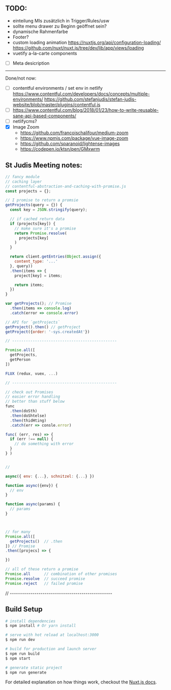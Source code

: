 

## TODO:

- einteilung MIs zusätzlich in Trigger/Rules/usw
- sollte menu drawer zu Beginn geöffnet sein?
- dynamische Rahmenfarbe
- Footer?
- custom loading animation 
  https://nuxtjs.org/api/configuration-loading/
  https://github.com/nuxt/nuxt.js/tree/dev/lib/app/views/loading
- vuetify a-la-carte components

- [ ] Meta desicription

-----
Done/not now:

- [ ] contentful environments / set env in netlify
      https://www.contentful.com/developers/docs/concepts/multiple-environments/
      https://github.com/stefanjudis/stefan-judis-website/blob/master/plugins/contentful.js
- [ ] https://www.contentful.com/blog/2018/01/23/how-to-write-reusable-sane-api-based-components/
- [ ] netlifycms?
- [x] Image Zoom
    - https://github.com/francoischalifour/medium-zoom
    - https://www.npmjs.com/package/vue-image-zoom
    - https://github.com/sparanoid/lightense-images
    - https://codepen.io/ktsn/pen/GMxwrm








## St Judis Meeting notes:

```js
// fancy module
// caching layer
// contentful-abstraction-and-caching-with-promise.js
const projects = {};

// I promise to return a promsie
getProjects(query = {}) {
  const key = JSON.stringify(query);

  // if cached return data
  if (projects[key]) {
    // make sure it's a promise
    return Promise.resolve(
      projects[key]
    )
  }

  return client.getEntries(Object.assign({
    content_type: '...'
  }, query))
  .then(items => {
    project[key] = items;

    return items;
  })
}

var getProjects(); // Promise 
  .then(items => console.log)
  .catch(error => console.error)

// API for `getProjects`
getProject().then() // getProject
getProject({order: '-sys.createdAt'})

// ----------------------------------------------

Promise.all([
  getProjects,
  getPerson
])

FLUX (redux, vuex, ...)

// ----------------------------------------------

// check out Promises
// easier error handling
// better than stuff below
func
  .then(doSth)
  .then(doShtelse)
  .then(thidHting)
  .catch(err => consle.error)

func( (err, res) => {
  if (err !== null) {
    // do something with error
  }
} )


// 

async({ env: {...}, schnitzel: {...} })

function async({env}) {
  // env 
}

function async(params) {
  // params
}



// for many
Promise.all([
  getProjects()  // .then
]) // Promise 
.then([projecs] => {

})

// all of these return a promise
Promise.all      // combination of other promises
Promise.resolve  // succeed promise
Promise.reject   // failed promise
```

// --------------------------------------------------



## Build Setup

``` bash
# install dependencies
$ npm install # Or yarn install

# serve with hot reload at localhost:3000
$ npm run dev

# build for production and launch server
$ npm run build
$ npm start

# generate static project
$ npm run generate
```

For detailed explanation on how things work, checkout the [Nuxt.js docs](https://github.com/nuxt/nuxt.js).

